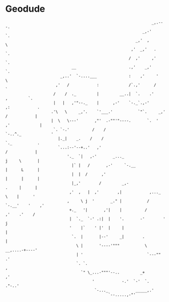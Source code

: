 # Geodude
                                                                    _,.---.
                                                                _,-'       `.
                                                             _,'  ,          \
                                                           ,'  _,'   .        `.
                                                          /  ,'     ,'          `.
                                 __                       .,'    _,'              `.
                            _,..'  `-....___              :    ,'     '             \
                          ,'   /            :             /`.,'      /               `
                         /    /  ._         |         __..|  `.    .'       ,         `.
                         |   |   ,'"--._    |      ,-'    `-._`.,-'       ,:            .
                        .'\   \     _,'.    `'___.'           `"`.     _,' /            |
                        |  \   \---'       ,"'  .-""'"----.       `.  '  ,'             |
                         `. `-.'          /    /                    `-..^._             '
                           |._|    _.    /    /                            `._           .
                           `...:--'--+..'   ,'                              /            |
                               '._  `|   ,-'       _..._                   j     \       |
                                 |` |   /       ,-'     `-.__              |      L      |
                                 |  |  /      ,'                           |      |      |
                                 |_,'        /         _,-                  .     |      |
                                ,'  ,   |  ,'        ,|            ,..._     \    |      '
                               ,     \ j  '       _." |           /     `-.__'    '    ,'
                                +._   '|       ,'|    |          /        ,'    .'    /
                                |  `._  `-' .:|  |    '.       -'        '           j
                                '    |`    ' |'  |     |                             |
                                 `.  |       |--'     _|        .                    |
                                   \ |       '----'"""           \      __,....-+----'
                                   | '                            `---""      .'
                                   `. `.                                     ,
                                     `" \_...-"""'--..         _+          ,'
                                          '            -.'  `-'  `.  ."-..'
                                           `-..._            _____,.'
                                                 `--.....,-"'
